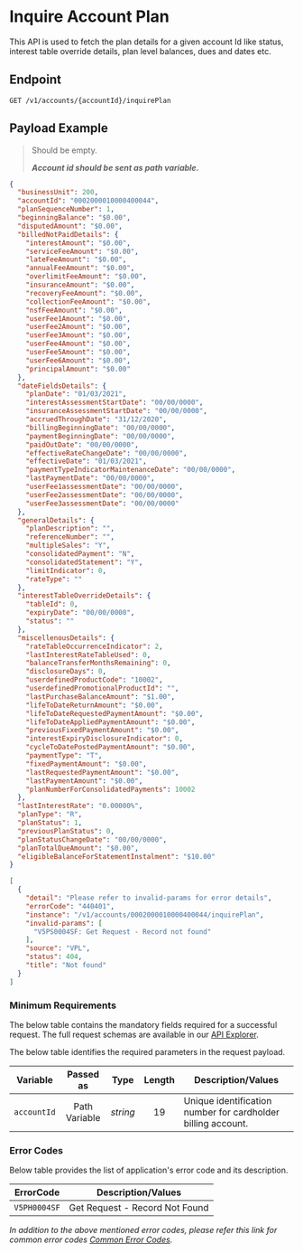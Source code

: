 # Inquire Account Plan

This API is used to fetch the plan details for a given account Id like status, interest table override details, plan level balances, dues and dates etc.

## Endpoint

`GET /v1/accounts/{accountId}/inquirePlan`

## Payload Example

<!--
type: tab
titles: Request, Response, Error
-->

>Should be empty.
>
>***Account id should be sent as path variable.***

<!--
type: tab
-->

```json
{
  "businessUnit": 200,
  "accountId": "0002000010000400044",
  "planSequenceNumber": 1,
  "beginningBalance": "$0.00",
  "disputedAmount": "$0.00",
  "billedNotPaidDetails": {
    "interestAmount": "$0.00",
    "serviceFeeAmount": "$0.00",
    "lateFeeAmount": "$0.00",
    "annualFeeAmount": "$0.00",
    "overlimitFeeAmount": "$0.00",
    "insuranceAmount": "$0.00",
    "recoveryFeeAmount": "$0.00",
    "collectionFeeAmount": "$0.00",
    "nsfFeeAmount": "$0.00",
    "userFee1Amount": "$0.00",
    "userFee2Amount": "$0.00",
    "userFee3Amount": "$0.00",
    "userFee4Amount": "$0.00",
    "userFee5Amount": "$0.00",
    "userFee6Amount": "$0.00",
    "principalAmount": "$0.00"
  },
  "dateFieldsDetails": {
    "planDate": "01/03/2021",
    "interestAssessmentStartDate": "00/00/0000",
    "insuranceAssessmentStartDate": "00/00/0000",
    "accruedThroughDate": "31/12/2020",
    "billingBeginningDate": "00/00/0000",
    "paymentBeginningDate": "00/00/0000",
    "paidOutDate": "00/00/0000",
    "effectiveRateChangeDate": "00/00/0000",
    "effectiveDate": "01/03/2021",
    "paymentTypeIndicatorMaintenanceDate": "00/00/0000",
    "lastPaymentDate": "00/00/0000",
    "userFee1assessmentDate": "00/00/0000",
    "userFee2assessmentDate": "00/00/0000",
    "userFee3assessmentDate": "00/00/0000"
  },
  "generalDetails": {
    "planDescription": "",
    "referenceNumber": "",
    "multipleSales": "Y",
    "consolidatedPayment": "N",
    "consolidatedStatement": "Y",
    "limitIndicator": 0,
    "rateType": ""
  },
  "interestTableOverrideDetails": {
    "tableId": 0,
    "expiryDate": "00/00/0000",
    "status": ""
  },
  "miscellenousDetails": {
    "rateTableOccurrenceIndicator": 2,
    "lastInterestRateTableUsed": 0,
    "balanceTransferMonthsRemaining": 0,
    "disclosureDays": 0,
    "userdefinedProductCode": "10002",
    "userdefinedPromotionalProductId": "",
    "lastPurchaseBalanceAmount": "$1.00",
    "lifeToDateReturnAmount": "$0.00",
    "lifeToDateRequestedPaymentAmount": "$0.00",
    "lifeToDateAppliedPaymentAmount": "$0.00",
    "previousFixedPaymentAmount": "$0.00",
    "interestExpiryDisclosureIndicator": 0,
    "cycleToDatePostedPaymentAmount": "$0.00",
    "paymentType": "T",
    "fixedPaymentAmount": "$0.00",
    "lastRequestedPaymentAmount": "$0.00",
    "lastPaymentAmount": "$0.00",
    "planNumberForConsolidatedPayments": 10002
  },
  "lastInterestRate": "0.00000%",
  "planType": "R",
  "planStatus": 1,
  "previousPlanStatus": 0,
  "planStatusChangeDate": "00/00/0000",
  "planTotalDueAmount": "$0.00",
  "eligibleBalanceForStatementInstalment": "$10.00"
}
```

<!--
type: tab
-->

```json
[
  {
    "detail": "Please refer to invalid-params for error details",
    "errorCode": "440401",
    "instance": "/v1/accounts/0002000010000400044/inquirePlan",
    "invalid-params": [
      "V5PS0004SF: Get Request - Record not found"
    ],
    "source": "VPL",
    "status": 404,
    "title": "Not found"
  }
]
```

<!-- type: tab-end -->

### Minimum Requirements

The below table contains the mandatory fields required for a successful request. The full request schemas are available in our [API Explorer](../api/?type=get&path=/v1/accounts/{accountId}/inquirePlan).

The below table identifies the required parameters in the request payload.

| Variable | Passed as | Type | Length | Description/Values |
| -------- | :-------: | :--: | :------------: | ------------------ |
| `accountId` | Path Variable | *string* | 19 | Unique identification number for cardholder billing account.|

### Error Codes

Below table provides the list of application's error code and its description.

| ErrorCode |  Description/Values |
| --------  | ------------------ |
| `V5PH0004SF` | Get Request - Record Not Found |

*In addition to the above mentioned error codes, please refer this link for common error codes [Common Error Codes](?path=docs/Common_Error_Code.md).*
